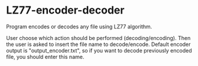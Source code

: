 # LZ77-encoder-decoder

Program encodes or decodes any file using LZ77 algorithm.

User choose which action should be performed (decoding/encoding). Then the user is asked to insert the file name to decode/encode.
Default encoder output is "output_encoder.txt", so if you want to decode previously encoded file, you should enter this name.
